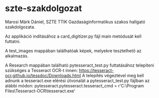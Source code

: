 # szte-szakdolgozat
Marosi Márk Dániel, SZTE TTIK Gazdaságinformatikus szakos hallgató szakdolgozata.

Az applikáció indításához a card_digitizer.py fájl main metódusát kell futtatni.

A test_images mappában találhatóak képek, melyekre tesztelhető az alkalmazás.

A Research mappában található pytesseract_test.py futtatásához telepíteni szükséges a Tesseract OCR-t innen: https://tesseract-ocr.github.io/tessdoc/Downloads.html
A telepítés végeztével meg kell adnunk a tesseract.exe elérési útvonalát a pytesseract_test.py fájlban az alábbi módon:
pytesseract.pytesseract.tesseract_cmd = r'C:\Program Files\Tesseract-OCR\tesseract.exe'